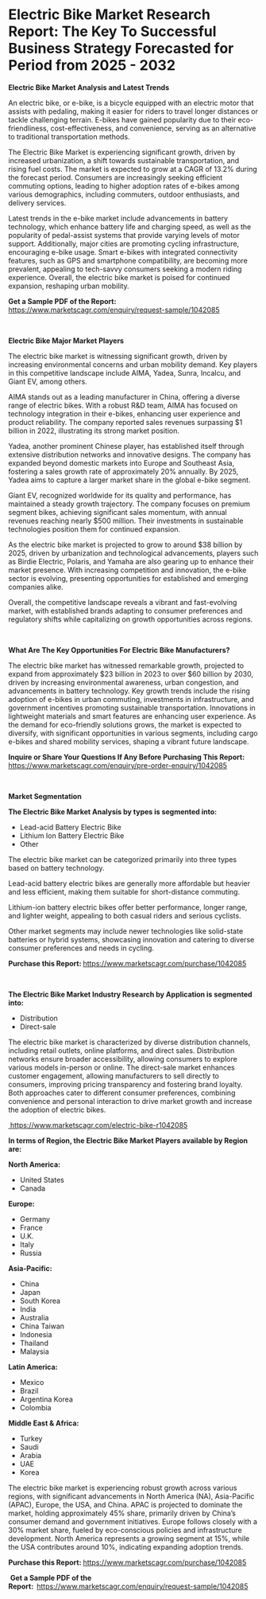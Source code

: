 <p><h1>Electric Bike Market Research Report: The Key To Successful Business Strategy Forecasted for Period from 2025 - 2032</h1></p><p><strong>Electric Bike Market Analysis and Latest Trends</strong></p>
<p><p>An electric bike, or e-bike, is a bicycle equipped with an electric motor that assists with pedaling, making it easier for riders to travel longer distances or tackle challenging terrain. E-bikes have gained popularity due to their eco-friendliness, cost-effectiveness, and convenience, serving as an alternative to traditional transportation methods.</p><p>The Electric Bike Market is experiencing significant growth, driven by increased urbanization, a shift towards sustainable transportation, and rising fuel costs. The market is expected to grow at a CAGR of 13.2% during the forecast period. Consumers are increasingly seeking efficient commuting options, leading to higher adoption rates of e-bikes among various demographics, including commuters, outdoor enthusiasts, and delivery services.</p><p>Latest trends in the e-bike market include advancements in battery technology, which enhance battery life and charging speed, as well as the popularity of pedal-assist systems that provide varying levels of motor support. Additionally, major cities are promoting cycling infrastructure, encouraging e-bike usage. Smart e-bikes with integrated connectivity features, such as GPS and smartphone compatibility, are becoming more prevalent, appealing to tech-savvy consumers seeking a modern riding experience. Overall, the electric bike market is poised for continued expansion, reshaping urban mobility.</p></p>
<p><strong>Get a Sample PDF of the Report:&nbsp;</strong> <a href="https://www.marketscagr.com/enquiry/request-sample/1042085?utm_campaign=3014&utm_medium=2&utm_source=Github&utm_content=ia&utm_term=18042025&utm_id=electric-bike">https://www.marketscagr.com/enquiry/request-sample/1042085</a></p>
<p>&nbsp;</p>
<p><strong>Electric Bike Major Market Players</strong></p>
<p><p>The electric bike market is witnessing significant growth, driven by increasing environmental concerns and urban mobility demand. Key players in this competitive landscape include AIMA, Yadea, Sunra, Incalcu, and Giant EV, among others. </p><p>AIMA stands out as a leading manufacturer in China, offering a diverse range of electric bikes. With a robust R&D team, AIMA has focused on technology integration in their e-bikes, enhancing user experience and product reliability. The company reported sales revenues surpassing $1 billion in 2022, illustrating its strong market position.</p><p>Yadea, another prominent Chinese player, has established itself through extensive distribution networks and innovative designs. The company has expanded beyond domestic markets into Europe and Southeast Asia, fostering a sales growth rate of approximately 20% annually. By 2025, Yadea aims to capture a larger market share in the global e-bike segment.</p><p>Giant EV, recognized worldwide for its quality and performance, has maintained a steady growth trajectory. The company focuses on premium segment bikes, achieving significant sales momentum, with annual revenues reaching nearly $500 million. Their investments in sustainable technologies position them for continued expansion.</p><p>As the electric bike market is projected to grow to around $38 billion by 2025, driven by urbanization and technological advancements, players such as Birdie Electric, Polaris, and Yamaha are also gearing up to enhance their market presence. With increasing competition and innovation, the e-bike sector is evolving, presenting opportunities for established and emerging companies alike. </p><p>Overall, the competitive landscape reveals a vibrant and fast-evolving market, with established brands adapting to consumer preferences and regulatory shifts while capitalizing on growth opportunities across regions.</p></p>
<p>&nbsp;</p>
<p><strong>What Are The Key Opportunities For Electric Bike Manufacturers?</strong></p>
<p><p>The electric bike market has witnessed remarkable growth, projected to expand from approximately $23 billion in 2023 to over $60 billion by 2030, driven by increasing environmental awareness, urban congestion, and advancements in battery technology. Key growth trends include the rising adoption of e-bikes in urban commuting, investments in infrastructure, and government incentives promoting sustainable transportation. Innovations in lightweight materials and smart features are enhancing user experience. As the demand for eco-friendly solutions grows, the market is expected to diversify, with significant opportunities in various segments, including cargo e-bikes and shared mobility services, shaping a vibrant future landscape.</p></p>
<p><strong>Inquire or Share Your Questions If Any Before Purchasing This Report:</strong> <a href="https://www.marketscagr.com/enquiry/pre-order-enquiry/1042085?utm_campaign=3014&utm_medium=2&utm_source=Github&utm_content=ia&utm_term=18042025&utm_id=electric-bike">https://www.marketscagr.com/enquiry/pre-order-enquiry/1042085</a></p>
<p>&nbsp;</p>
<p><strong>Market Segmentation</strong></p>
<p><strong>The Electric Bike Market Analysis by types is segmented into:</strong></p>
<p><ul><li>Lead-acid Battery Electric Bike</li><li>Lithium Ion Battery Electric Bike</li><li>Other</li></ul></p>
<p><p>The electric bike market can be categorized primarily into three types based on battery technology. </p><p>Lead-acid battery electric bikes are generally more affordable but heavier and less efficient, making them suitable for short-distance commuting. </p><p>Lithium-ion battery electric bikes offer better performance, longer range, and lighter weight, appealing to both casual riders and serious cyclists.</p><p>Other market segments may include newer technologies like solid-state batteries or hybrid systems, showcasing innovation and catering to diverse consumer preferences and needs in cycling.</p></p>
<p><strong>Purchase this Report:&nbsp;</strong><a href="https://www.marketscagr.com/purchase/1042085?utm_campaign=3014&utm_medium=2&utm_source=Github&utm_content=ia&utm_term=18042025&utm_id=electric-bike">https://www.marketscagr.com/purchase/1042085</a></p>
<p>&nbsp;</p>
<p><strong>The Electric Bike Market Industry Research by Application is segmented into:</strong></p>
<p><ul><li>Distribution</li><li>Direct-sale</li></ul></p>
<p><p>The electric bike market is characterized by diverse distribution channels, including retail outlets, online platforms, and direct sales. Distribution networks ensure broader accessibility, allowing consumers to explore various models in-person or online. The direct-sale market enhances customer engagement, allowing manufacturers to sell directly to consumers, improving pricing transparency and fostering brand loyalty. Both approaches cater to different consumer preferences, combining convenience and personal interaction to drive market growth and increase the adoption of electric bikes.</p></p>
<p><a href="https://www.marketscagr.com/electric-bike-r1042085?utm_campaign=3014&utm_medium=2&utm_source=Github&utm_content=ia&utm_term=18042025&utm_id=electric-bike">&nbsp;https://www.marketscagr.com/electric-bike-r1042085</a></p>
<p><strong>In terms of Region, the Electric Bike Market Players available by Region are:</strong></p>
<p>
    <p> <strong> North America: </strong>
        <ul>
            <li>United States</li>
            <li>Canada</li>
        </ul>
        </p> 
    <p> <strong> Europe: </strong>
        <ul>
            <li>Germany</li>
            <li>France</li>
            <li>U.K.</li>
            <li>Italy</li>
            <li>Russia</li>
        </ul>
        </p> 
    <p> <strong> Asia-Pacific: </strong>
        <ul>
            <li>China</li>
            <li>Japan</li>
            <li>South Korea</li>
            <li>India</li>
            <li>Australia</li>
            <li>China Taiwan</li>
            <li>Indonesia</li>
            <li>Thailand</li>
            <li>Malaysia</li>
        </ul>
        </p> 
    <p> <strong> Latin America: </strong>
        <ul>
            <li>Mexico</li>
            <li>Brazil</li>
            <li>Argentina Korea</li>
            <li>Colombia</li>
        </ul>
        </p> 
    <p> <strong> Middle East & Africa: </strong>
        <ul>
            <li>Turkey</li>
            <li>Saudi</li>
            <li>Arabia</li>
            <li>UAE</li>
            <li>Korea</li>
        </ul>
    </p>
    </p>
<p><p>The electric bike market is experiencing robust growth across various regions, with significant advancements in North America (NA), Asia-Pacific (APAC), Europe, the USA, and China. APAC is projected to dominate the market, holding approximately 45% share, primarily driven by China’s consumer demand and government initiatives. Europe follows closely with a 30% market share, fueled by eco-conscious policies and infrastructure development. North America represents a growing segment at 15%, while the USA contributes around 10%, indicating expanding adoption trends.</p></p>
<p><strong>Purchase this Report: </strong><a href="https://www.marketscagr.com/purchase/1042085?utm_campaign=3014&utm_medium=2&utm_source=Github&utm_content=ia&utm_term=18042025&utm_id=electric-bike">https://www.marketscagr.com/purchase/1042085</a></p>
<p>&nbsp;<strong>Get a Sample PDF of the Report:&nbsp;&nbsp;</strong><a href="https://www.marketscagr.com/enquiry/request-sample/1042085?utm_campaign=3014&utm_medium=2&utm_source=Github&utm_content=ia&utm_term=18042025&utm_id=electric-bike">https://www.marketscagr.com/enquiry/request-sample/1042085</a></p>
<p><strong></strong></p>
<p><p></p><p></p><p></p></p>
